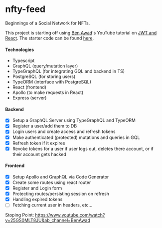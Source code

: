 # nfty-feed

Beginnings of a Social Network for NFTs.

This project is starting off using [Ben Awad](https://github.com/benawad)'s YouTube tutorial on [JWT and React](https://www.youtube.com/watch?v=25GS0MLT8JU&ab_channel=BenAwad). The starter code can be found [here](https://github.com/benawad/jwt-auth-example).

#### Technologies

- Typescript
- GraphQL (query/mutation layer)
- TypeGraphQL (for integrating GQL and backend in TS)
- PostgreSQL (for storing users)
- TypeORM (interface with PostgreSQL)
- React (frontend)
- Apollo (to make requests in React)
- Express (server)

#### Backend

- [x] Setup a GraphQL Server using TypeGraphQL and TypeORM
- [x] Register a user/add them to DB
- [x] Login users and create access and refresh tokens
- [x] Make authenticated (protected) mutations and queries in GQL
- [x] Refresh token if it expires
- [x] Revoke tokens for a user if user logs out, deletes there account, or if their account gets hacked

#### Frontend

- [x] Setup Apollo and GraphQL via Code Generator
- [x] Create some routes using react router
- [x] Register and Login form
- [x] Protecting routes/persisting session on refresh
- [x] Handling expired tokens
- [ ] Fetching current user in headers, etc...

Stoping Point: https://www.youtube.com/watch?v=25GS0MLT8JU&ab_channel=BenAwad
